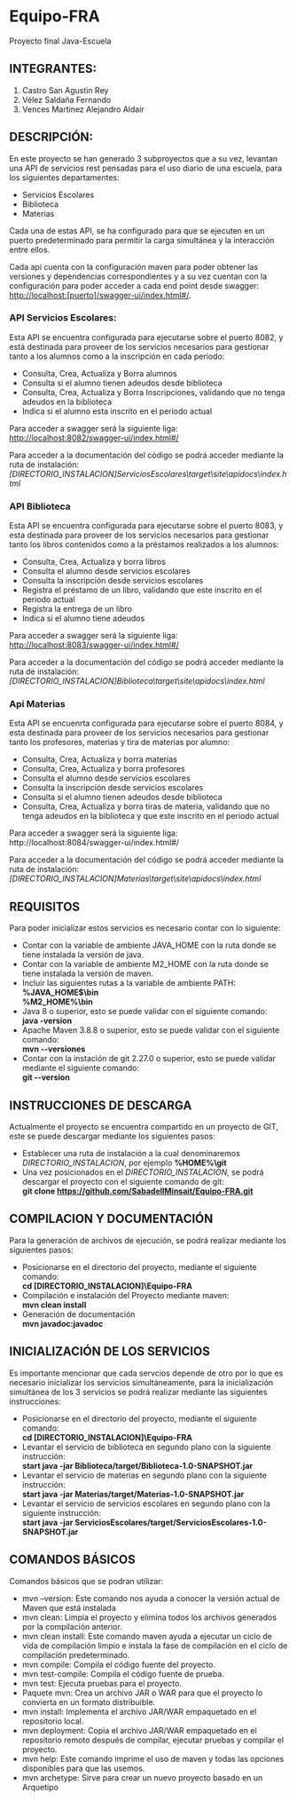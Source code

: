# Equipo-FRA
Proyecto final Java-Escuela 

## INTEGRANTES:

1. Castro San Agustin Rey
2. Vélez Saldaña Fernando
3. Vences Martinez Alejandro Aldair

## DESCRIPCIÓN:

En este proyecto se han generado 3 subproyectos que a su vez, levantan una API de servicios rest pensadas para el uso diario de una escuela, para los siguientes departamentes:

 - Servicios Escolares
 - Biblioteca
 - Materias

Cada una de estas API, se ha configurado para que se ejecuten en un puerto predeterminado para permitir la carga simultánea y la interacción entre ellos.

Cada api cuenta con la configuración maven para poder obtener las versiones y dependencias correspondientes y a su vez cuentan con la configuración para poder acceder a cada end point desde swagger: <http://localhost:[puerto]/swagger-ui/index.html#/>.

### API Servicios Escolares:

Esta API se encuentra configurada para ejecutarse sobre el puerto 8082, y está destinada para proveer de los servicios necesarios para gestionar tanto a los alumnos como a la inscripción en cada periodo:
 - Consulta, Crea, Actualiza y Borra alumnos
 - Consulta si el alumno tienen adeudos desde biblioteca
 - Consulta, Crea, Actualiza y Borra Inscripciones, validando que no tenga adeudos en la biblioteca
 - Indica si el alumno esta inscrito en el periodo actual

Para acceder a swagger será la siguiente liga: <http://localhost:8082/swagger-ui/index.html#/>

Para acceder a la documentación del código se podrá acceder mediante la ruta de instalación: *[DIRECTORIO_INSTALACION]ServiciosEscolares\target\site\apidocs\index.html*

### API Biblioteca

Esta API se encuentra configurada para ejecutarse sobre el puerto 8083, y esta destinada para proveer de los servicios necesarios para gestionar tanto los libros contenidos como a la préstamos realizados a los alumnos:
 - Consulta, Crea, Actualiza y borra libros
 - Consulta el alumno desde servicios escolares
 - Consulta la inscripción desde servicios escolares
 - Registra el préstamo de un libro, validando que este inscrito en el periodo actual
 - Registra la entrega de un libro
 - Indica si el alumno tiene adeudos

Para acceder a swagger será la siguiente liga: <http://localhost:8083/swagger-ui/index.html#/>

Para acceder a la documentación del código se podrá acceder mediante la ruta de instalación: *[DIRECTORIO_INSTALACION]Biblioteca\target\site\apidocs\index.html*

### Api Materias

Esta API se encuenrta configurada para ejecutarse sobre el puerto 8084, y esta destinada para proveer de los servicios necesarios para gestionar tanto los profesores, materias y tira de materias por alumno:
 - Consulta, Crea, Actualiza y borra materias
 - Consulta, Crea, Actualiza y borra profesores
 - Consulta el alumno desde servicios escolares
 - Consulta la inscripción desde servicios escolares
 - Consulta si el alumno tienen adeudos desde biblioteca
 - Consulta, Crea, Actualiza y borra tiras de materia, validando que no tenga adeudos en la biblioteca y que este inscrito en el periodo actual


Para acceder a swagger será la siguiente liga: http://localhost:8084/swagger-ui/index.html#/

Para acceder a la documentación del código se podrá acceder mediante la ruta de instalación: *[DIRECTORIO_INSTALACION]Materias\target\site\apidocs\index.html*

## REQUISITOS

Para poder inicializar estos servicios es necesario contar con lo siguiente:
 - Contar con la variable de ambiente JAVA_HOME con la ruta donde se tiene instalada la versión de java.
 - Contar con la variable de ambiente M2_HOME con la ruta donde se tiene instalada la versión de maven.
 - Incluir las siguientes rutas a la variable de ambiente PATH:<br>
    **%JAVA_HOME$\bin**<br>
	**%M2_HOME%\bin**
 - Java 8 o superior, esto se puede validar con el siguiente comando:<br>
	**java -version**
 - Apache Maven 3.8.8 o superior, esto se puede validar con el siguiente comando:<br>
	**mvn --versiones**<br>
 - Contar con la instación de git 2.27.0 o superior, esto se puede validar mediante el siguiente comando:<br>
    **git --version**

## INSTRUCCIONES DE DESCARGA

Actualmente el proyecto se encuentra compartido en un proyecto de GIT, este se puede descargar mediante los siguientes pasos:
 - Establecer una ruta de instalación a la cual denominaremos *DIRECTORIO_INSTALACION*, por ejemplo **%HOME%\git**
 - Una vez posicionados en el *DIRECTORIO_INSTALACION*, se podrá descargar el proyecto con el siguiente comando de git:<br>
	**git clone https://github.com/SabadellMinsait/Equipo-FRA.git**

## COMPILACION Y DOCUMENTACIÓN

Para la generación de archivos de ejecución, se podrá realizar mediante los siguientes pasos:

 - Posicionarse en el directorio del proyecto, mediante el siguiente comando:<br>
    **cd [DIRECTORIO_INSTALACION]\Equipo-FRA**
  - Compilación e instalación del Proyecto mediante maven:<br>
    **mvn clean install**
  - Generación de documentación<br>
    **mvn javadoc:javadoc**

## INICIALIZACIÓN DE LOS SERVICIOS

Es importante mencionar que cada servcios depende de otro por lo que es necesario inicializar los servicios simultáneamente, para la inicialización simultánea de los 3 servicios se podrá realizar mediante las siguientes instrucciones:

 - Posicionarse en el directorio del proyecto, mediante el siguiente comando:<br>
 	**cd [DIRECTORIO_INSTALACION]\Equipo-FRA**
 - Levantar el servicio de biblioteca en segundo plano con la siguiente instrucción:<br>
    **start java -jar Biblioteca/target/Biblioteca-1.0-SNAPSHOT.jar**
 - Levantar el servicio de materias en segundo plano con la siguiente instrucción:<br>
    **start java -jar Materias/target/Materias-1.0-SNAPSHOT.jar**
 - Levantar el servicio de servicios escolares en segundo plano con la siguiente instrucción:<br>
    **start java -jar ServiciosEscolares/target/ServiciosEscolares-1.0-SNAPSHOT.jar**

## COMANDOS BÁSICOS

Comandos básicos que se podran utilizar:

* mvn –version:      Este comando nos ayuda a conocer la versión actual de Maven que está instalada
* mvn clean:         Limpia el proyecto y elimina todos los archivos generados por la compilación anterior.
* mvn clean install: Este comando maven ayuda a ejecutar un ciclo de vida de compilación limpio e instala la fase de compilación en el ciclo de compilación predeterminado.
* mvn compile:       Compila el código fuente del proyecto.
* mvn test-compile:  Compila el código fuente de prueba.
* mvn test:          Ejecuta pruebas para el proyecto.
* Paquete mvn:       Crea un archivo JAR o WAR para que el proyecto lo convierta en un formato distribuible.
* mvn install:       Implementa el archivo JAR/WAR empaquetado en el repositorio local.
* mvn deployment:    Copia el archivo JAR/WAR empaquetado en el repositorio remoto después de compilar, ejecutar pruebas y compilar el proyecto.
* mvn help:          Este comando imprime el uso de maven y todas las opciones disponibles para que las usemos.
* mvn archetype:     Sirve para crear un nuevo proyecto basado en un Arquetipo
